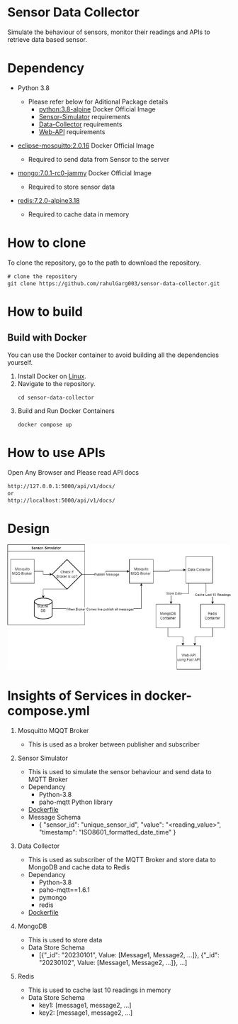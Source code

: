 
# Sensor Data Collector

Simulate the behaviour of sensors, monitor their readings and APIs to retrieve data based sensor.

# Dependency #

- Python 3.8
    - Please refer below for Aditional Package details
        - [python:3.8-alpine](https://hub.docker.com/_/python) Docker Official Image
        - [Sensor-Simulator](https://github.com/rahulGarg003/sensor-data-collector/blob/main/sensor-simulator/requirements.txt) requirements
        - [Data-Collector](https://github.com/rahulGarg003/sensor-data-collector/blob/main/data-collector/requirements.txt) requirements
        - [Web-API](https://github.com/rahulGarg003/sensor-data-collector/blob/main/web-api/requirements.txt) requirements

- [eclipse-mosquitto:2.0.16](https://hub.docker.com/_/eclipse-mosquitto) Docker Official Image
    - Required to send data from Sensor to the server

- [mongo:7.0.1-rc0-jammy](https://hub.docker.com/_/mongo) Docker Official Image
    - Required to store sensor data

- [redis:7.2.0-alpine3.18](https://hub.docker.com/_/redis)
    - Required to cache data in memory

# How to clone #

To clone the repository, go to the path to download the repository. 
```
# clone the repository 
git clone https://github.com/rahulGarg003/sensor-data-collector.git
```

# How to build #

## Build with Docker

You can use the Docker container to avoid building all the dependencies yourself. 
1. Install Docker on [Linux](https://docs.docker.com/install/).
2. Navigate to the repository. 
    ```
    cd sensor-data-collector
    ```
3. Build and Run Docker Containers
    ```
    docker compose up
    ```

# How to use APIs

Open Any Browser and Please read API docs
```
http://127.0.0.1:5000/api/v1/docs/
or
http://localhost:5000/api/v1/docs/
```

# Design

![Solution Design Diagram](https://github.com/rahulGarg003/sensor-data-collector/blob/main/Solution%20Design.jpg)

# Insights of Services in docker-compose.yml
1. Mosquitto MQQT Broker
    - This is used as a broker between publisher and subscriber

2. Sensor Simulator
    - This is used to simulate the sensor behaviour and send data to MQTT Broker
    - Dependancy
        - Python-3.8
        - paho-mqtt Python library
    - [Dockerfile](https://github.com/rahulGarg003/sensor-data-collector/blob/main/sensor-simulator/Dockerfile)
    - Message Schema
        - { "sensor_id": "unique_sensor_id", "value": "<reading_value>", "timestamp": "ISO8601_formatted_date_time" }

3. Data Collector
    - This is used as subscriber of the MQTT Broker and store data to MongoDB and cache data to Redis
    - Dependancy
        - Python-3.8
        - paho-mqtt==1.6.1
        - pymongo
        - redis
    - [Dockerfile](https://github.com/rahulGarg003/sensor-data-collector/blob/main/data-collector/Dockerfile)

4. MongoDB
    - This is used to store data
    - Data Store Schema
        - [{"_id": "20230101", Value: [Message1, Message2, ...]}, {"_id": "20230102", Value: [Message1, Message2, ...]}, ...]

5. Redis
    - This is used to cache last 10 readings in memory
    - Data Store Schema
        - key1: [message1, message2, ...]
        - key2: [message1, message2, ...]
    

